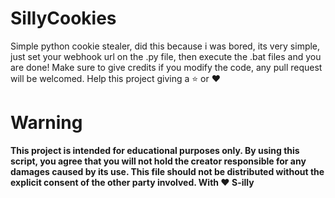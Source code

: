 # SillyCookies
Simple python cookie stealer, did this because i was bored, its very simple, just set your webhook url on the .py file, then execute the .bat files and you are done! Make sure to give credits if you modify the code, any pull request will be welcomed. Help this project giving a ⭐ or ❤️
# Warning
**This project is intended for educational purposes only. By using this script, you agree that you will not hold the creator responsible for any damages caused by its use. This file should not be distributed without the explicit consent of the other party involved. With ❤️ S-illy**
